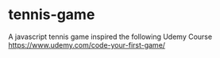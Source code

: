 # tennis-game
A javascript tennis game inspired the following Udemy Course
https://www.udemy.com/code-your-first-game/

